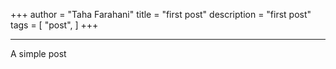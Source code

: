+++
author = "Taha Farahani"
title = "first post"
description = "first post"
tags = [
    "post",
]
+++

<hr>
A simple post 
